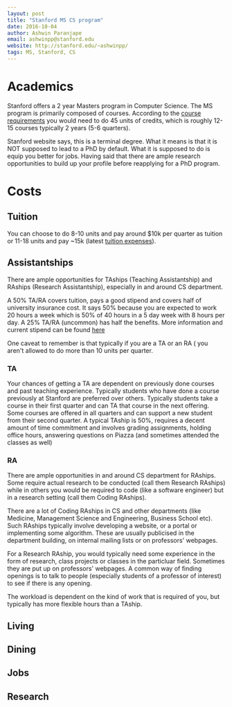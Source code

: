 ```yaml
---
layout: post
title: "Stanford MS CS program"
date: 2016-10-04
author: Ashwin Paranjape
email: ashwinpp@stanford.edu
website: http://stanford.edu/~ashwinpp/
tags: MS, Stanford, CS
---
```


# Academics
Stanford offers a 2 year Masters program in Computer Science. 
The MS program is primarily composed of courses. According to the [course requirements](http://cs.stanford.edu/degrees/mscs/classes/planning/) you would need to do 45 units of credits, which is roughly 12-15 courses typically 2 years (5-6 quarters).

Stanford website says, this is a terminal degree. What it means is that it is NOT supposed to lead to a PhD by default. What it is supposed to do is equip you better for jobs. Having said that there are ample research opportunities to build up your profile before reapplying for a PhD program. 

# Costs

## Tuition

You can choose to do 8-10 units and pay around $10k per quarter as tuition or 11-18 units and pay ~15k (latest [tuition expenses](http://exploredegrees.stanford.edu/tuitionfeesandhousing/#tuitiontext)).

## Assistantships
There are ample opportunities for TAships (Teaching Assistantship) and RAships (Research Assistantship), especially in and around CS department. 

A 50% TA/RA covers tuition, pays a good stipend and covers half of university insurance cost. It says 50% because you are expected to work 20 hours a week which is 50% of 40 hours in a 5 day week with 8 hours per day. A 25% TA/RA (uncommon) has half the benefits. More information and current stipend can be found [here](http://gfs.stanford.edu/salary17/)

One caveat to remember is that typically if you are a TA  or an RA ( you aren't allowed to do more than 10 units per quarter. 

### TA
Your chances of getting a TA are dependent on previously done courses and past teaching experience. Typically students who have done a course previously at Stanford are preferred over others. Typically students take a course in their first quarter and can TA that course in the next offering. Some courses are offered in all quarters and can support a new student from their second quarter. A typical TAship is 50%, requires a decent amount of time commitment and involves grading assignments, holding office hours, answering questions on Piazza (and sometimes attended the classes as well)

### RA
There are ample opportunities in and around CS department for RAships. Some require actual research to be conducted (call them Research RAships) while in others you would be required to code (like a software engineer) but in a research setting (call them Coding RAships). 

There are a lot of Coding RAships in CS and other departments (like Medicine, Management Science and Engineering, Business School etc). Such RAships typically involve developing a website, or a portal or implementing some algorithm. These are usually publicised in the department building, on internal mailing lists or on professors' webpages. 

For a Research RAship, you would typically need some experience in the form of research, class projects or classes in the particluar field. Sometimes they are put up on professors' webpages. A common way of finding openings is to talk to people (especially students of a professor of interest) to see if there is any opening.

The workload is dependent on the kind of work that is required of you, but typically has more flexible hours than a TAship.

## Living

## Dining

## Jobs

## Research

